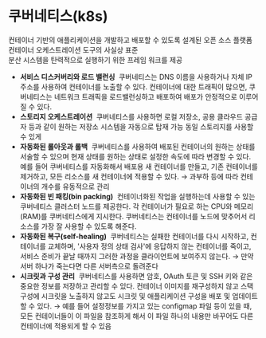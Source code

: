 # 쿠버네티스(k8s)

컨테이너 기반의 애플리케이션을 개발하고 배포할 수 있도록 설계된 오픈 소스 플랫폼  
컨테이너 오케스트레이션 도구의 사실상 표준  
분산 시스템을 탄력적으로 실행하기 위한 프레임 워크를 제공  

- **서비스 디스커버리와 로드 밸런싱** 
쿠버네티스는 DNS 이름을 사용하거나 자체 IP 주소를 사용하여 컨테이너를 노출할 수 있다. 컨테이너에 대한 트래픽이 많으면, 쿠버네티스는 네트워크 트래픽을 로드밸런싱하고 배포하여 배포가 안정적으로 이루어질 수 있다.
- **스토리지 오케스트레이션** 
쿠버네티스를 사용하면 로컬 저장소, 공용 클라우드 공급자 등과 같이 원하는 저장소 시스템을 자동으로 탑재 가능
동일 스토리지를 사용할 수 있게
- **자동화된 롤아웃과 롤백** 
쿠버네티스를 사용하여 배포된 컨테이너의 원하는 상태를 서술할 수 있으며 현재 상태를 원하는 상태로 설정한 속도에 따라 변경할 수 있다. 예를 들어 쿠버네티스를 자동화해서 배포용 새 컨테이너를 만들고, 기존 컨테이너를 제거하고, 모든 리소스를 새 컨테이너에 적용할 수 있다.
→ 과부하 등에 따라 컨테이너의 개수를 유동적으로 관리
- **자동화된 빈 패킹(bin packing)** 
컨테이너화된 작업을 실행하는데 사용할 수 있는 쿠버네티스 클러스터 노드를 제공한다. 각 컨테이너가 필요로 하는 CPU와 메모리(RAM)를 쿠버네티스에게 지시한다. 쿠버네티스는 컨테이너를 노드에 맞추어서 리소스를 가장 잘 사용할 수 있도록 해준다.
- **자동화된 복구(self-healing)** 
쿠버네티스는 실패한 컨테이너를 다시 시작하고, 컨테이너를 교체하며, '사용자 정의 상태 검사'에 응답하지 않는 컨테이너를 죽이고, 서비스 준비가 끝날 때까지 그러한 과정을 클라이언트에 보여주지 않는다.
→ 만약 서버 하나가 죽는다면 다른 서버측으로 돌려준다
- **시크릿과 구성 관리** 
쿠버네티스를 사용하면 암호, OAuth 토큰 및 SSH 키와 같은 중요한 정보를 저장하고 관리할 수 있다. 컨테이너 이미지를 재구성하지 않고 스택 구성에 시크릿을 노출하지 않고도 시크릿 및 애플리케이션 구성을 배포 및 업데이트할 수 있다.
→ 예를 들어 설정정보를 가지고 있는 configmap 파일 등이 있을 때, 모든 컨테이너들이 이 파일을 참조하게 해서 이 파일 하나의 내용만 바꾸어도 다른 컨테이너에 적용되게 할 수 있음